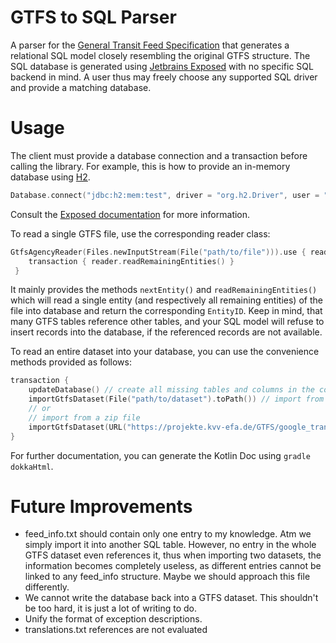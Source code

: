 # GTFS to SQL Parser
A parser for the [General Transit Feed Specification](https://developers.google.com/transit/gtfs/reference) that generates a relational SQL model closely resembling the original GTFS 
structure.
The SQL database is generated using [Jetbrains Exposed](https://github.com/JetBrains/Exposed) with no specific SQL 
backend in mind. 
A user thus may freely choose any supported SQL driver and provide a matching database.

# Usage
The client must provide a database connection and a transaction before calling the library.
For example, this is how to provide an in-memory database using [H2](https://h2database.com/html/main.html).
````Kotlin
Database.connect("jdbc:h2:mem:test", driver = "org.h2.Driver", user = "root", password = "")
````
Consult the [Exposed documentation](https://github.com/JetBrains/Exposed/wiki) for more information.

To read a single GTFS file, use the corresponding reader class:
````Kotlin
GtfsAgencyReader(Files.newInputStream(File("path/to/file"))).use { reader ->
    transaction { reader.readRemainingEntities() }
 }
````
It mainly provides the methods ``nextEntity()`` and ``readRemainingEntities()`` 
which will read a single entity (and respectively all remaining entities) of the file into database
and return the corresponding ``EntityID``.
Keep in mind, that many GTFS tables reference other tables, and your SQL model will refuse to insert records
into the database, if the referenced records are not available.

To read an entire dataset into your database, you can use the convenience methods provided as follows:
````Kotlin
transaction {
    updateDatabase() // create all missing tables and columns in the connected database
    importGtfsDataset(File("path/to/dataset").toPath()) // import from a folder
    // or
    // import from a zip file
    importGtfsDataset(URL("https://projekte.kvv-efa.de/GTFS/google_transit.zip"), inMemory = false)
}
````

For further documentation, you can generate the Kotlin Doc using ``gradle dokkaHtml``.

# Future Improvements
- feed_info.txt should contain only one entry to my knowledge. 
Atm we simply import it into another SQL table.
However, no entry in the whole GTFS dataset even references it,
thus when importing two datasets, the information becomes completely useless, 
as different entries cannot be linked to any feed_info structure.
Maybe we should approach this file differently.
- We cannot write the database back into a GTFS dataset. 
This shouldn't be too hard, it is just a lot of writing to do.
- Unify the format of exception descriptions.
- translations.txt references are not evaluated